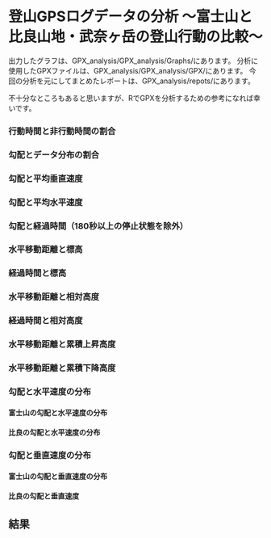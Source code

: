 # 登山GPSログデータの分析 〜富士山と比良山地・武奈ヶ岳の登山行動の比較〜

出力したグラフは、GPX_analysis/GPX_analysis/Graphs/にあります。
分析に使用したGPXファイルは、GPX_analysis/GPX_analysis/GPX/にあります。
今回の分析を元にしてまとめたレポートは、GPX_analysis/repots/にあります。

不十分なところもあると思いますが、RでGPXを分析するための参考になれば幸いです。

### 行動時間と非行動時間の割合

### 勾配とデータ分布の割合

### 勾配と平均垂直速度

### 勾配と平均水平速度

### 勾配と経過時間（180秒以上の停止状態を除外）

### 水平移動距離と標高

### 経過時間と標高

### 水平移動距離と相対高度

### 経過時間と相対高度

### 水平移動距離と累積上昇高度

### 水平移動距離と累積下降高度

### 勾配と水平速度の分布

#### 富士山の勾配と水平速度の分布

#### 比良の勾配と水平速度の分布

### 勾配と垂直速度の分布

#### 富士山の勾配と垂直速度の分布

#### 比良の勾配と垂直速度

## 結果

